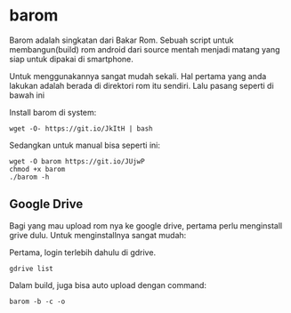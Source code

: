 # barom

Barom adalah singkatan dari Bakar Rom. Sebuah script untuk membangun(build) rom android dari source mentah menjadi matang yang siap untuk dipakai di smartphone.

Untuk menggunakannya sangat mudah sekali. Hal pertama yang anda lakukan adalah berada di direktori rom itu sendiri. Lalu pasang seperti di bawah ini


Install barom di system:
```
wget -O- https://git.io/JkItH | bash
```

Sedangkan untuk manual bisa seperti ini:
```
wget -O barom https://git.io/JUjwP
chmod +x barom
./barom -h
```

## Google Drive
Bagi yang mau upload rom nya ke google drive, pertama perlu menginstall grive dulu.
Untuk menginstallnya sangat mudah:

Pertama, login terlebih dahulu di gdrive.
```
gdrive list
```

Dalam build, juga bisa auto upload dengan command:
```
barom -b -c -o
```

